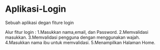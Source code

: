 # Aplikasi-Login
Sebuah aplikasi degan fiture login

Alur fitur login :
1.Masukkan nama,email, dan Password.
2.Memvalidasi masukkan.
3.Memvalidasi pengguna dengan menggunakan wajah.
4.Masukkan nama ibu untuk memvalidasi.
5.Menampilkan Halaman Home.

